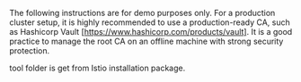 The following instructions are for demo purposes only. For a production cluster setup, it is highly recommended to use a production-ready CA, such as Hashicorp Vault [https://www.hashicorp.com/products/vault]. It is a good practice to manage the root CA on an offline machine with strong security protection.

tool folder is get from Istio installation package.